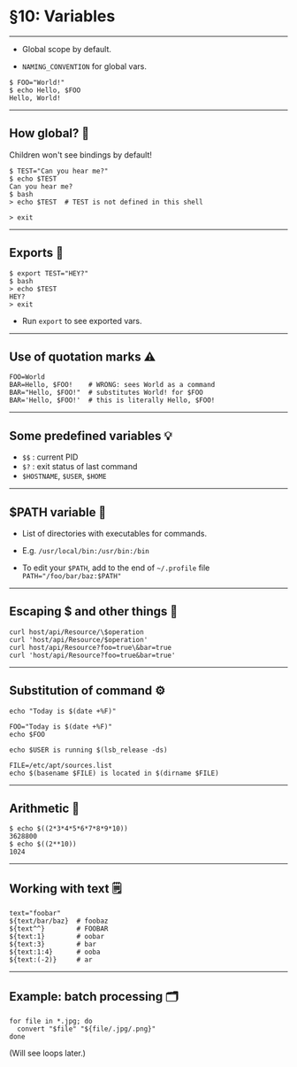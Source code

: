 # §10: Variables

---

- Global scope by default.

- `NAMING_CONVENTION` for global vars.

```[shell]
$ FOO="World!"
$ echo Hello, $FOO
Hello, World!
```

---

## How global? 🤔

Children won't see bindings by default!

```
$ TEST="Can you hear me?"
$ echo $TEST
Can you hear me?
$ bash
> echo $TEST  # TEST is not defined in this shell

> exit
```

---

## Exports 💾

```
$ export TEST="HEY?"
$ bash
> echo $TEST
HEY?
> exit
```

- Run `export` to see exported vars.

---

## Use of quotation marks ⚠

```
FOO=World
BAR=Hello, $FOO!    # WRONG: sees World as a command
BAR="Hello, $FOO!"  # substitutes World! for $FOO
BAR='Hello, $FOO!'  # this is literally Hello, $FOO!
```

---

## Some predefined variables 💡

- `$$` : current PID
- `$?` : exit status of last command
- `$HOSTNAME`, `$USER`, `$HOME`

---

## $PATH variable 🔎

- List of directories with executables for commands.

- E.g. `/usr/local/bin:/usr/bin:/bin`

- To edit your `$PATH`, add to the end of `~/.profile` file
`PATH="/foo/bar/baz:$PATH"`

---

## Escaping $ and other things 🧨

```
curl host/api/Resource/\$operation
curl 'host/api/Resource/$operation'
curl host/api/Resource?foo=true\&bar=true
curl 'host/api/Resource?foo=true&bar=true'
```

---

## Substitution of command ⚙

```
echo "Today is $(date +%F)"

FOO="Today is $(date +%F)"
echo $FOO

echo $USER is running $(lsb_release -ds)

FILE=/etc/apt/sources.list
echo $(basename $FILE) is located in $(dirname $FILE)
```

---

## Arithmetic 🧮

```
$ echo $((2*3*4*5*6*7*8*9*10))
3628800
$ echo $((2**10))
1024
```

---

## Working with text 🗒

```
text="foobar"
${text/bar/baz}  # foobaz
${text^^}        # FOOBAR
${text:1}        # oobar
${text:3}        # bar
${text:1:4}      # ooba
${text:(-2)}     # ar
```

---

## Example: batch processing 🗂

```
for file in *.jpg; do
  convert "$file" "${file/.jpg/.png}"
done
```

(Will see loops later.)
